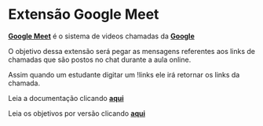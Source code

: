 # Extensão Google Meet

**[Google Meet](https://meet.google.com)** é o sistema de videos chamadas da **[Google](https://www.google.com)**

O objetivo dessa extensão será pegar as mensagens referentes aos links de chamadas que são postos no chat durante a aula online.

Assim quando um estudante digitar um !links ele irá retornar os links da chamada.

Leia a documentação clicando **[aqui](./DOCUMENTATION-PT-BR.md)**

Leia os objetivos por versão clicando **[aqui](./OBJECTIVES.md)**
